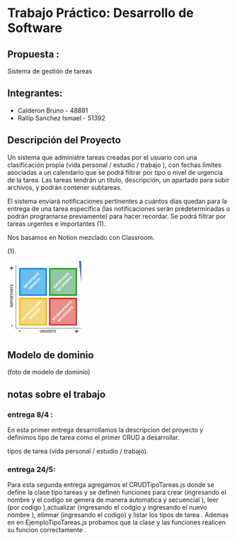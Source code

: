 # Trabajo Práctico: Desarrollo de Software

## Propuesta :

Sistema de gestión de tareas

## Integrantes:

- Calderon Bruno - 48881
- Rallip Sanchez Ismael - 51392

## Descripción del Proyecto

Un sistema que administre tareas creadas por el usuario con una clasificación propia (vida personal / estudio / trabajo ), con fechas límites asociadas a un calendario que se podrá filtrar por tipo o nivel de urgencia de la tarea. Las tareas tendrán un título, descripción, un apartado para subir archivos, y podrán contener subtareas.

El sistema enviará notificaciones pertinentes a cuántos días quedan para la entrega de una tarea específica (las notificaciones serán predeterminadas o podrán programarse previamente) para hacer recordar. Se podrá filtrar por tareas urgentes e importantes (1).


Nos basamos en Notion mezclado con Classroom.


(1).


![tareas urgentes e importantes](images/cuadro.png)



## Modelo de dominio 

(foto de modelo de dominio)

## notas sobre el trabajo 

### entrega 8/4 :

En esta primer entrega desarrollamos la descripcion del proyecto y definimos tipo de tarea como el primer CRUD a desarrollar.

tipos de tarea (vida personal / estudio / trabajo).

### entrega 24/5:

Para esta segunda entrega agregamos el CRUDTipoTareas.js donde se define la clase tipo tareas y se definen funciones para crear (ingresando el nombre y el codigo se genera de manera automatica y secuencial ), leer (por codigo ),actualizar (ingresando el codgio y ingresando el nuevo nombre ), elimnar (ingresando el codigo) y listar los tipos de tarea . Ademas en en EjemploTipoTareas.js probamos que la clase y las funciones realicen su funcion correctamente . 
